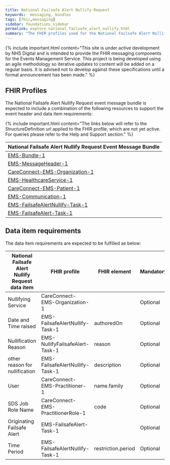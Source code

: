 ```yaml
---
title: National Failsafe Alert Nullify Request
keywords:  messaging, bundles
tags: [fhir,messaging]
sidebar: foundations_sidebar
permalink: explore_national_failsafe_alert_nullify.html
summary: "The FHIR profiles used for the National Failsafe Alert Nullify Request event message bundle"
---
```


{% include important.html content="This site is under active development by NHS Digital and is intended to provide the FHIR messaging components for the Events Management Service. This project is being developed using an agile methodology so iterative updates to content will be added on a regular basis. It is advised not to develop against these specifications until a formal announcement has been made." %}

## FHIR Profiles ##
The National Failsafe Alert Nullify Request event message bundle is expected to include a combination of the following resources to support the event header and data item requirements:

{% include important.html content="The links below will refer to the StructureDefinition url applied to the FHIR profile, which are not yet active. For queries please refer to the Help and Support section." %} 

| National Failsafe Alert Nullify Request Event Message Bundle       |
|-------------------------------------------|
| [EMS-Bundle-1](https://fhir.nhs.uk/STU3/StructureDefinition/EMS-Bundle-1)                              |
| [EMS-MessageHeader-1](https://fhir.nhs.uk/STU3/StructureDefinition/EMS-MessageHeader-1)                       |
| [CareConnect-EMS-Organization-1](https://fhir.nhs.uk/STU3/StructureDefinition/CareConnect-EMS-Organization-1)                |
| [EMS-HealthcareService-1](https://fhir.nhs.uk/STU3/StructureDefinition/EMS-HealthcareService-1)                   |
| [CareConnect-EMS-Patient-1](https://fhir.nhs.uk/STU3/StructureDefinition/CareConnect-EMS-Patient-1)                     |
| [EMS-Communication-1](https://fhir.nhs.uk/STU3/StructureDefinition/EMS-Communication-1)                       |
| [EMS-FailsafeAlertNullify-Task-1](https://fhir.nhs.uk/STU3/StructureDefinition/EMS-FailsafeAlertNullify-Task-1)                      |
| [EMS-FailsafeAlert-Task-1](https://fhir.nhs.uk/STU3/StructureDefinition/EMS-FailsafeAlert-Task-1)                      |

## Data item requirements  ##

The data item requirements are expected to be fulfilled as below:

| National Failsafe Alert Nullify Request data item | FHIR profile               | FHIR element                     | Mandatory/Required/Optional |
|--------------------------|----------------------------|----------------------------------|-----------------------------|
| Nullifying Service                  | CareConnect-EMS-Organization-1 |                                  | Optional                   |
| Date and Time raised     | EMS-FailsafeAlertNullify-Task-1       | authoredOn                       | Optional                   |
| Nullification Reason            | EMS-NullifyFailsafeAlert-Task-1       | reason                    |        Optional            |
| other reason for nullification         | EMS-FailsafeAlertNullify-Task-1       | description                  |     Optional               |
| User              | CareConnect-EMS-Practitioner-1      | name.family                      | Optional                   |
| SDS Job Role Name         | CareConnect-EMS-PractitionerRole-1      | code                       | Optional                   |
| Originating Failsafe Alert        | EMS-FailsafeAlert-Task-1      |                        | Optional                   |
| Time Period               | EMS-FailsafeAlertNullify-Task-1      |restriction.period | Optional                  |












